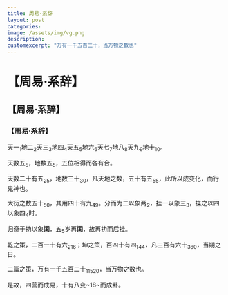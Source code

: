 ```yaml
---
title: 周易·系辞 
layout: post
categories:
image: /assets/img/vg.png
description:
customexcerpt: "万有一千五百二十，当万物之数也"
---
```


# 【周易·系辞】

## 【周易·系辞】

### 【周易·系辞】

天一<sub>1</sub>地二<sub>2</sub>天三<sub>3</sub>地四<sub>4</sub>天五<sub>5</sub>地六<sub>6</sub>天七<sub>7</sub>地八<sub>8</sub>天九<sub>9</sub>地十<sub>10</sub>。

天数五<sub>5</sub>，地数五<sub>5</sub>，五位相得而各有合。

天数二十有五<sub>25</sub>，地数三十<sub>30</sub>，凡天地之数，五十有五<sub>55</sub>，此所以成变化，而行鬼神也。

大衍之数五十<sub>50</sub>，其用四十有九<sub>49</sub>。分而为二以象两<sub>2</sub>，挂一以象三<sub>3</sub>，揲之以四以象四<sub>4</sub>时。

归奇于扐以象**闰**，五<sub>5</sub>岁再**闰**，故再扐而后挂。

乾之策，二百一十有六<sub>216</sub>；坤之策，百四十有四<sub>144</sub>，凡三百有六十<sub>360</sub>，当期之日。

二篇之策，万有一千五百二十<sub>11520</sub>，当万物之数也。

是故，四营而成易，十有八变~18~而成卦。